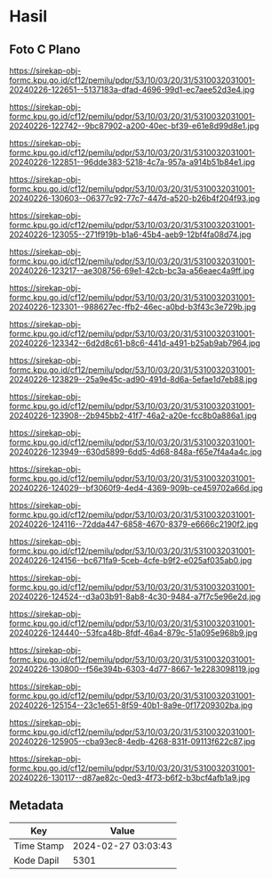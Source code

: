 # Hasil

## Foto C Plano

https://sirekap-obj-formc.kpu.go.id/cf12/pemilu/pdpr/53/10/03/20/31/5310032031001-20240226-122651--5137183a-dfad-4696-99d1-ec7aee52d3e4.jpg

https://sirekap-obj-formc.kpu.go.id/cf12/pemilu/pdpr/53/10/03/20/31/5310032031001-20240226-122742--9bc87902-a200-40ec-bf39-e61e8d99d8e1.jpg

https://sirekap-obj-formc.kpu.go.id/cf12/pemilu/pdpr/53/10/03/20/31/5310032031001-20240226-122851--96dde383-5218-4c7a-957a-a914b51b84e1.jpg

https://sirekap-obj-formc.kpu.go.id/cf12/pemilu/pdpr/53/10/03/20/31/5310032031001-20240226-130603--06377c92-77c7-447d-a520-b26b4f204f93.jpg

https://sirekap-obj-formc.kpu.go.id/cf12/pemilu/pdpr/53/10/03/20/31/5310032031001-20240226-123055--271f919b-b1a6-45b4-aeb9-12bf4fa08d74.jpg

https://sirekap-obj-formc.kpu.go.id/cf12/pemilu/pdpr/53/10/03/20/31/5310032031001-20240226-123217--ae308756-69e1-42cb-bc3a-a56eaec4a9ff.jpg

https://sirekap-obj-formc.kpu.go.id/cf12/pemilu/pdpr/53/10/03/20/31/5310032031001-20240226-123301--988627ec-ffb2-46ec-a0bd-b3f43c3e729b.jpg

https://sirekap-obj-formc.kpu.go.id/cf12/pemilu/pdpr/53/10/03/20/31/5310032031001-20240226-123342--6d2d8c61-b8c6-441d-a491-b25ab9ab7964.jpg

https://sirekap-obj-formc.kpu.go.id/cf12/pemilu/pdpr/53/10/03/20/31/5310032031001-20240226-123829--25a9e45c-ad90-491d-8d6a-5efae1d7eb88.jpg

https://sirekap-obj-formc.kpu.go.id/cf12/pemilu/pdpr/53/10/03/20/31/5310032031001-20240226-123908--2b945bb2-41f7-46a2-a20e-fcc8b0a886a1.jpg

https://sirekap-obj-formc.kpu.go.id/cf12/pemilu/pdpr/53/10/03/20/31/5310032031001-20240226-123949--630d5899-6dd5-4d68-848a-f65e7f4a4a4c.jpg

https://sirekap-obj-formc.kpu.go.id/cf12/pemilu/pdpr/53/10/03/20/31/5310032031001-20240226-124029--bf3060f9-4ed4-4369-909b-ce459702a66d.jpg

https://sirekap-obj-formc.kpu.go.id/cf12/pemilu/pdpr/53/10/03/20/31/5310032031001-20240226-124116--72dda447-6858-4670-8379-e6666c2190f2.jpg

https://sirekap-obj-formc.kpu.go.id/cf12/pemilu/pdpr/53/10/03/20/31/5310032031001-20240226-124156--bc671fa9-5ceb-4cfe-b9f2-e025af035ab0.jpg

https://sirekap-obj-formc.kpu.go.id/cf12/pemilu/pdpr/53/10/03/20/31/5310032031001-20240226-124524--d3a03b91-8ab8-4c30-9484-a7f7c5e96e2d.jpg

https://sirekap-obj-formc.kpu.go.id/cf12/pemilu/pdpr/53/10/03/20/31/5310032031001-20240226-124440--53fca48b-8fdf-46a4-879c-51a095e968b9.jpg

https://sirekap-obj-formc.kpu.go.id/cf12/pemilu/pdpr/53/10/03/20/31/5310032031001-20240226-130800--f56e394b-6303-4d77-8667-1e2283098119.jpg

https://sirekap-obj-formc.kpu.go.id/cf12/pemilu/pdpr/53/10/03/20/31/5310032031001-20240226-125154--23c1e651-8f59-40b1-8a9e-0f17209302ba.jpg

https://sirekap-obj-formc.kpu.go.id/cf12/pemilu/pdpr/53/10/03/20/31/5310032031001-20240226-125905--cba93ec8-4edb-4268-831f-09113f622c87.jpg

https://sirekap-obj-formc.kpu.go.id/cf12/pemilu/pdpr/53/10/03/20/31/5310032031001-20240226-130117--d87ae82c-0ed3-4f73-b6f2-b3bcf4afb1a9.jpg


## Metadata

| Key        | Value               |
| ---------- | ------------------- |
| Time Stamp | 2024-02-27 03:03:43 |
| Kode Dapil | 5301                |



